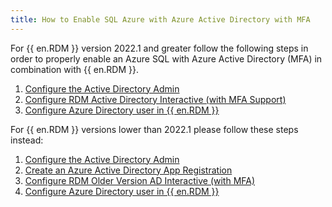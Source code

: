 ```yaml
---
title: How to Enable SQL Azure with Azure Active Directory with MFA
---
```

For {{ en.RDM }} version 2022.1 and greater follow the following steps in order to properly enable an Azure SQL with Azure Active Directory (MFA) in combination with {{ en.RDM }}.

1. [Configure the Active Directory Admin](https://helprdm.devolutions.net/installation_configureazuread.html)
1. [Configure RDM Active Directory Interactive (with MFA Support)](https://helprdm.devolutions.net/datasources_advanced_sqlazure_configuresqlazureforadconnections.html)
1. [Configure Azure Directory user in {{ en.RDM }}](https://helprdm.devolutions.net/rdm_configure_user.html)

For {{ en.RDM }} versions lower than 2022.1 please follow these steps instead:

1. [Configure the Active Directory Admin](https://helprdm.devolutions.net/installation_configureazuread.html)
1. [Create an Azure Active Directory App Registration](https://helprdm.devolutions.net/datasources_advanced_sqlazure_configureappregistration.html)
1. [Configure RDM Older Version AD Interactive (with MFA)](https://helprdm.devolutions.net/datasources_advanced_sqlazure_configuresqlazureforadconnections_old.html)
1. [Configure Azure Directory user in {{ en.RDM }}](https://helprdm.devolutions.net/rdm_configure_user.html)
